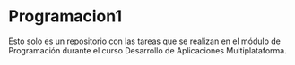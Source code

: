 # Programacion1

Esto solo es un repositorio con las tareas que se realizan en el módulo de Programación durante el curso Desarrollo de Aplicaciones Multiplataforma.
